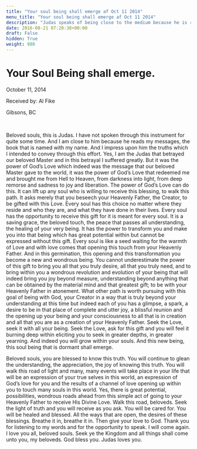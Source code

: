 ```yaml
---
title: "Your soul being shall emerge af Oct 11 2014"
menu_title: "Your soul being shall emerge af Oct 11 2014"
description: "Judas speaks of being close to the medium because he is reading his book of messages."
date: 2016-08-21 07:20:38+00:00
draft: False
hidden: True
weight: 980
---
```

# Your Soul Being shall emerge.

October 11, 2014

Received by: Al Fike

Gibsons, BC

 

Beloved souls, this is Judas. I have not spoken through this instrument for quite some time. And I am close to him because he reads my messages, the book that is named with my name. And I impress upon him the truths which I intended to convey through this effort. Yes, I am the Judas that betrayed our beloved Master and in this betrayal I suffered greatly. But it was the power of God’s Love which indeed was the message that our beloved Master gave to the world, it was the power of God’s Love that redeemed me and brought me from Hell to Heaven, from darkness into light, from deep remorse and sadness to joy and liberation. The power of God’s Love can do this. It can lift up any soul who is willing to receive this blessing, to walk this path. It asks merely that you beseech your Heavenly Father, the Creator, to be gifted with this Love. Every soul has this choice no matter where they reside and who they are, and what they have done in their lives. Every soul has the opportunity to receive this gift for it is meant for every soul. It is a saving grace, the beloved touch, the peace that passes all understanding, the healing of your very being. It has the power to transform you and make you into that being which has great potential within but cannot be expressed without this gift. Every soul is like a seed waiting for the warmth of Love and with love comes that opening this touch from your Heavenly Father. And in this germination, this opening and this transformation you become a new and wondrous being. You cannot underestimate the power of this gift to bring you all that you truly desire, all that you truly need, and to bring within you a wondrous revolution and evolution of your being that will indeed bring you joy beyond measure, understanding beyond anything that can be obtained by the material mind and that greatest gift; to be with your Heavenly Father in atonement. What other path is worth pursuing with this goal of being with God, your Creator in a way that is truly beyond your understanding at this time but indeed each of you has a glimpse, a spark, a desire to be in that place of complete and utter joy, a blissful reunion and the opening up your being and your consciousness to all that is in creation and all that you are as a creation of your Heavenly Father. Seek the Love, seek it with all your being. Seek the Love, ask for this gift and you will feel it burning deep within eliciting you to seek in greater depths, in greater yearning. And indeed you will grow within your souls. And this new being, this soul being that is dormant shall emerge.

Beloved souls, you are blessed to know this truth. You will continue to glean the understanding, the appreciation, the joy of knowing this truth. You will walk this road of light and many, many events will take place in your life that will be an expression of your true selves in this world, an expression of God’s love for you and the results of a channel of love opening up within you to touch many souls in this world. Yes, there is great potential, possibilities, wondrous roads ahead from this simple act of going to your Heavenly Father to receive His Divine Love. Walk this road, beloveds. Seek the light of truth and you will receive as you ask. You will be cared for. You will be healed and blessed. All the ways that are open, the desires of these blessings. Breathe it in, breathe it in. Then give your love to God. Thank you for listening to my words and for the opportunity to speak. I will come again. I love you all, beloved souls. Seek ye the Kingdom and all things shall come unto you, my beloveds. God bless you. Judas loves you.
